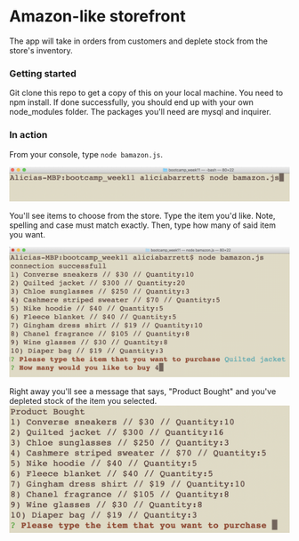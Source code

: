 # Amazon-like storefront

The app will take in orders from customers and deplete stock from the store's inventory.

### Getting started
Git clone this repo to get a copy of this on your local machine. You need to npm install. If done successfully, you should end up with your own node_modules folder. The packages you'll need are mysql and inquirer. 

### In action
From your console, type `node bamazon.js`. 

![step1](screenshots/step1.png?raw=true "Step 1")

You'll see items to choose from the store. Type the item you'd like. Note, spelling and case must match exactly. Then, type how many of said item you want. 

![step2](screenshots/step2.png?raw=true "Step 2")

Right away you'll see a message that says, "Product Bought" and you've depleted stock of the item you selected. 
![step3](screenshots/step3.png?raw=true "Step 3")




